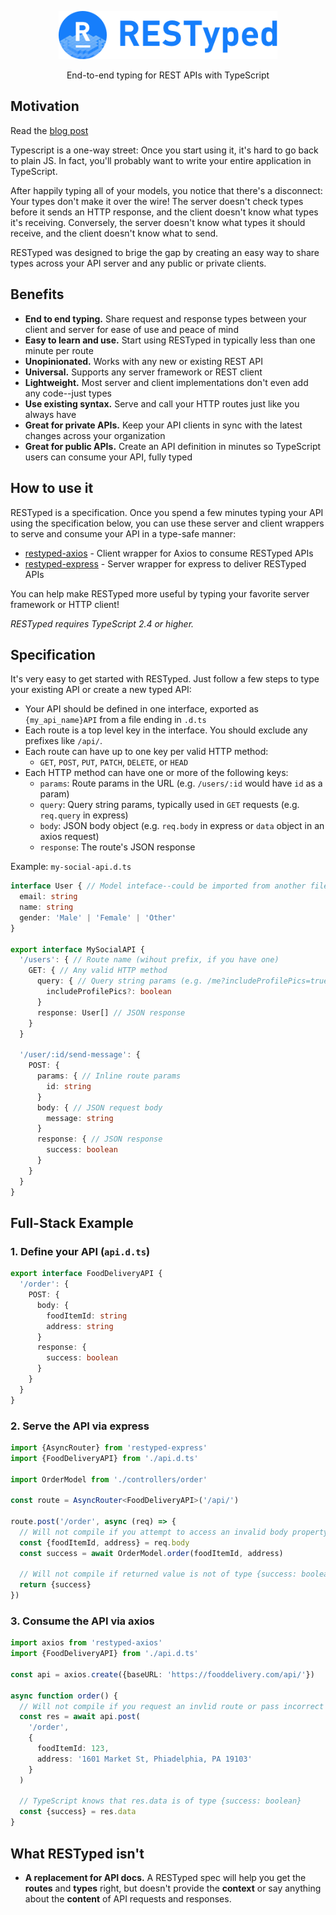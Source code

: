 <p align="center">
  <img src="/images/logo.png" width="350"/>
</p>
<p align="center">
  End-to-end typing for REST APIs with TypeScript
</p>

## Motivation
Read the [blog post](https://blog.falcross.com/)

Typescript is a one-way street: Once you start using it, it's hard to go back to plain JS. In fact, you'll probably want to write your entire application in TypeScript.

After happily typing all of your models, you notice that there's a disconnect: Your types don't make it over the wire! The server doesn't check types before it sends an HTTP response, and the client doesn't know what types it's receiving. Conversely, the server doesn't know what types it should receive, and the client doesn't know what to send.

RESTyped was designed to brige the gap by creating an easy way to share types across your API server and any public or private clients.

## Benefits

- **End to end typing.** Share request and response types between your client and server for ease of use and peace of mind
- **Easy to learn and use.** Start using RESTyped in typically less than one minute per route
- **Unopinionated.** Works with any new or existing REST API
- **Universal.** Supports any server framework or REST client
- **Lightweight.** Most server and client implementations don't even add any code--just types
- **Use existing syntax.** Serve and call your HTTP routes just like you always have
- **Great for private APIs.** Keep your API clients in sync with the latest changes across your organization
- **Great for public APIs.** Create an API definition in minutes so TypeScript users can consume your API, fully typed

## How to use it
RESTyped is a specification. Once you spend a few minutes typing your API using the specification below, you can use these server and client wrappers to serve and consume your API in a type-safe manner:

- [restyped-axios](https://github.com/rawrmaan/restyped-axios) - Client wrapper for Axios to consume RESTyped APIs
- [restyped-express](https://github.com/rawrmaan/restyped-express) - Server wrapper for express to deliver RESTyped APIs

You can help make RESTyped more useful by typing your favorite server framework or HTTP client!

*RESTyped requires TypeScript 2.4 or higher.*

## Specification

It's very easy to get started with RESTyped. Just follow a few steps to type your existing API or create a new typed API:

- Your API should be defined in one interface, exported as `{my_api_name}API` from a file ending in `.d.ts`
- Each route is a top level key in the interface. You should exclude any prefixes like `/api/`.
- Each route can have up to one key per valid HTTP method:
  - `GET`, `POST`, `PUT`, `PATCH`, `DELETE`, or `HEAD`
- Each HTTP method can have one or more of the following keys:
  - `params`: Route params in the URL (e.g. `/users/:id` would have `id` as a param)
  - `query`: Query string params, typically used in `GET` requests (e.g. `req.query` in express)
  - `body`: JSON body object (e.g. `req.body` in express or `data` object in an axios request)
  - `response`: The route's JSON response


Example: `my-social-api.d.ts`
```typescript
interface User { // Model inteface--could be imported from another file
  email: string
  name: string
  gender: 'Male' | 'Female' | 'Other'
}

export interface MySocialAPI {
  '/users': { // Route name (wihout prefix, if you have one)
    GET: { // Any valid HTTP method
      query: { // Query string params (e.g. /me?includeProfilePics=true)
        includeProfilePics?: boolean
      }
      response: User[] // JSON response
    }
  }

  '/user/:id/send-message': {
    POST: {
      params: { // Inline route params
        id: string
      }
      body: { // JSON request body
        message: string
      }
      response: { // JSON response
        success: boolean
      }
    }
  }
}
```

## Full-Stack Example

### 1. Define your API (`api.d.ts`)
```typescript
export interface FoodDeliveryAPI {
  '/order': {
    POST: {
      body: {
        foodItemId: string
        address: string
      }
      response: {
        success: boolean
      }
    }
  }
}
```

### 2. Serve the API via express

```typescript
import {AsyncRouter} from 'restyped-express'
import {FoodDeliveryAPI} from './api.d.ts'

import OrderModel from './controllers/order'

const route = AsyncRouter<FoodDeliveryAPI>('/api/')

route.post('/order', async (req) => {
  // Will not compile if you attempt to access an invalid body property
  const {foodItemId, address} = req.body
  const success = await OrderModel.order(foodItemId, address)

  // Will not compile if returned value is not of type {success: boolean}
  return {success}
})
```

### 3. Consume the API via axios

```typescript
import axios from 'restyped-axios'
import {FoodDeliveryAPI} from './api.d.ts'

const api = axios.create({baseURL: 'https://fooddelivery.com/api/'})

async function order() {
  // Will not compile if you request an invlid route or pass incorrect body params
  const res = await api.post(
    '/order',
    {
      foodItemId: 123,
      address: '1601 Market St, Phiadelphia, PA 19103'
    }
  )

  // TypeScript knows that res.data is of type {success: boolean}
  const {success} = res.data
}
```

## What RESTyped isn't
- **A replacement for API docs.** A RESTyped spec will help you get the **routes** and **types** right, but doesn't provide the **context** or say anything about the **content** of API requests and responses.
